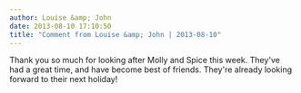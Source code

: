 ```yaml
---
author: Louise &amp; John
date: 2013-08-10 17:10:50
title: "Comment from Louise &amp; John | 2013-08-10"
---
```

Thank you so much for looking after Molly and Spice this week. They've had a great time, and have become best of friends. They're already looking forward to their next holiday!


